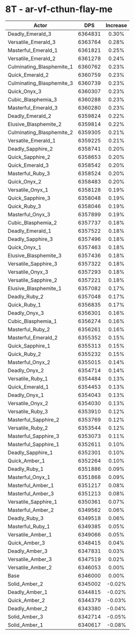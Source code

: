 # 8T - ar-vf-cthun-flay-me
| Actor | DPS | Increase |
|---|:---:|:---:|
|Deadly_Emerald_3|6364831|0.30%|
|Versatile_Emerald_3|6363764|0.28%|
|Masterful_Emerald_1|6361821|0.25%|
|Versatile_Emerald_2|6361278|0.24%|
|Culminating_Blasphemite_1|6360762|0.23%|
|Quick_Emerald_2|6360759|0.23%|
|Culminating_Blasphemite_3|6360739|0.23%|
|Quick_Onyx_3|6360307|0.23%|
|Cubic_Blasphemia_3|6360288|0.23%|
|Masterful_Emerald_3|6360280|0.23%|
|Deadly_Emerald_2|6359824|0.22%|
|Elusive_Blasphemite_2|6359814|0.22%|
|Culminating_Blasphemite_2|6359305|0.21%|
|Versatile_Emerald_1|6359225|0.21%|
|Deadly_Sapphire_2|6358741|0.20%|
|Quick_Sapphire_2|6358653|0.20%|
|Quick_Emerald_3|6358542|0.20%|
|Masterful_Ruby_3|6358524|0.20%|
|Quick_Onyx_2|6358483|0.20%|
|Versatile_Onyx_1|6358128|0.19%|
|Quick_Sapphire_3|6358048|0.19%|
|Quick_Ruby_3|6358046|0.19%|
|Masterful_Onyx_3|6357899|0.19%|
|Cubic_Blasphemia_2|6357737|0.18%|
|Deadly_Emerald_1|6357522|0.18%|
|Deadly_Sapphire_3|6357496|0.18%|
|Quick_Onyx_1|6357463|0.18%|
|Elusive_Blasphemite_3|6357436|0.18%|
|Versatile_Sapphire_3|6357322|0.18%|
|Versatile_Onyx_3|6357293|0.18%|
|Versatile_Sapphire_2|6357221|0.18%|
|Elusive_Blasphemite_1|6357082|0.17%|
|Deadly_Ruby_2|6357048|0.17%|
|Quick_Ruby_1|6356835|0.17%|
|Deadly_Onyx_3|6356301|0.16%|
|Cubic_Blasphemia_1|6356274|0.16%|
|Masterful_Ruby_2|6356261|0.16%|
|Masterful_Emerald_2|6355352|0.15%|
|Quick_Sapphire_1|6355313|0.15%|
|Quick_Ruby_2|6355232|0.15%|
|Masterful_Onyx_2|6355015|0.14%|
|Deadly_Onyx_2|6354714|0.14%|
|Versatile_Ruby_1|6354484|0.13%|
|Quick_Emerald_1|6354453|0.13%|
|Deadly_Onyx_1|6354043|0.13%|
|Versatile_Onyx_2|6354030|0.13%|
|Versatile_Ruby_3|6353910|0.12%|
|Masterful_Sapphire_2|6353769|0.12%|
|Versatile_Ruby_2|6353544|0.12%|
|Masterful_Sapphire_3|6353073|0.11%|
|Masterful_Sapphire_1|6352611|0.10%|
|Deadly_Sapphire_1|6352301|0.10%|
|Quick_Amber_1|6352264|0.10%|
|Deadly_Ruby_1|6351886|0.09%|
|Masterful_Onyx_1|6351868|0.09%|
|Masterful_Amber_1|6351217|0.08%|
|Masterful_Amber_3|6351213|0.08%|
|Versatile_Sapphire_1|6350361|0.07%|
|Masterful_Amber_2|6349562|0.06%|
|Deadly_Ruby_3|6349518|0.06%|
|Masterful_Ruby_1|6349385|0.05%|
|Versatile_Amber_1|6349066|0.05%|
|Quick_Amber_3|6348415|0.04%|
|Deadly_Amber_3|6347831|0.03%|
|Versatile_Amber_3|6347519|0.02%|
|Versatile_Amber_2|6346053|0.00%|
|Base|6346000|0.00%|
|Solid_Amber_2|6345002|-0.02%|
|Deadly_Amber_1|6344815|-0.02%|
|Quick_Amber_2|6344379|-0.03%|
|Deadly_Amber_2|6343380|-0.04%|
|Solid_Amber_3|6342714|-0.05%|
|Solid_Amber_1|6340617|-0.08%|
